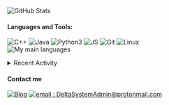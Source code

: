 ![GitHub Stats](https://github-readme-stats.vercel.app/api?username=DeltaSystemAdmin&hide_border=true&count_private=true&show_icons=true&theme=dark)

#### Languages and Tools:
![C++](https://img.shields.io/badge/-C++-000000?style=for-the-badge&logo=C%2B%2B&logoColor=blue)
![Java](https://img.shields.io/badge/-Java-000000?style=for-the-badge&logo=Java&logoColor=red)
![Python3](https://img.shields.io/badge/-Py3-000000?style=for-the-badge&logo=Python&logoColor=cyan)
![JS](https://img.shields.io/badge/-JS-000000?style=for-the-badge&logo=JavaScript&logoColor=yellow)
![Git](https://img.shields.io/badge/-Git-000000?style=for-the-badge&logo=Git&logoColor=red)
![Linux](https://img.shields.io/badge/-Linux-000000?style=for-the-badge&logo=Linux&logoColor=white)<br/>
![My main languages](https://github-readme-stats.vercel.app/api/top-langs/?username=DeltaSystemAdmin&hide_border=true&hide=stars&theme=dark&show_icons=true&layout=compact)

<details>
  <summary>Recent Activity</summary>



</details>

#### Contact me
[![Blog](https://img.shields.io/badge/-Website-000000?style=for-the-badge&logo=rss&logoColor=red)][website]
[![email : DeltaSystemAdmin@protonmail.com](https://img.shields.io/badge/-DeltaSystemAdmin%40duck%2Ecom-000000?style=for-the-badge&logo=protonmail&logoColor=blueviolet)](mailto:deltasystemadmin@duck.com)

[website]: https://www.symplex.repl.co/
